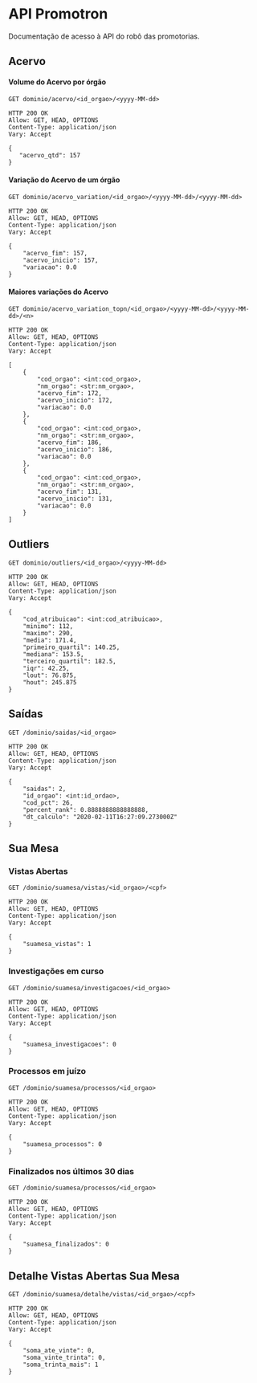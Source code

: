 # API Promotron

Documentação de acesso à API do robô das promotorias.

## Acervo

#### Volume do Acervo por órgão

```
GET dominio/acervo/<id_orgao>/<yyyy-MM-dd>
 ```

 ```
HTTP 200 OK
Allow: GET, HEAD, OPTIONS
Content-Type: application/json
Vary: Accept

{
    "acervo_qtd": 157
}
 ```

#### Variação do Acervo de um órgão


```
GET dominio/acervo_variation/<id_orgao>/<yyyy-MM-dd>/<yyyy-MM-dd>
```

```
HTTP 200 OK
Allow: GET, HEAD, OPTIONS
Content-Type: application/json
Vary: Accept

{
    "acervo_fim": 157,
    "acervo_inicio": 157,
    "variacao": 0.0
}
```

#### Maiores variações do Acervo

```
GET dominio/acervo_variation_topn/<id_orgao>/<yyyy-MM-dd>/<yyyy-MM-dd>/<n>
```

```
HTTP 200 OK
Allow: GET, HEAD, OPTIONS
Content-Type: application/json
Vary: Accept

[
    {
        "cod_orgao": <int:cod_orgao>,
        "nm_orgao": <str:nm_orgao>,
        "acervo_fim": 172,
        "acervo_inicio": 172,
        "variacao": 0.0
    },
    {
        "cod_orgao": <int:cod_orgao>,
        "nm_orgao": <str:nm_orgao>,
        "acervo_fim": 186,
        "acervo_inicio": 186,
        "variacao": 0.0
    },
    {
        "cod_orgao": <int:cod_orgao>,
        "nm_orgao": <str:nm_orgao>,
        "acervo_fim": 131,
        "acervo_inicio": 131,
        "variacao": 0.0
    }
]
```

## Outliers

```
GET dominio/outliers/<id_orgao>/<yyyy-MM-dd>
```

```
HTTP 200 OK
Allow: GET, HEAD, OPTIONS
Content-Type: application/json
Vary: Accept

{
    "cod_atribuicao": <int:cod_atribuicao>,
    "minimo": 112,
    "maximo": 290,
    "media": 171.4,
    "primeiro_quartil": 140.25,
    "mediana": 153.5,
    "terceiro_quartil": 182.5,
    "iqr": 42.25,
    "lout": 76.875,
    "hout": 245.875
}
```


## Saídas
```
GET /dominio/saidas/<id_orgao>
```


```
HTTP 200 OK
Allow: GET, HEAD, OPTIONS
Content-Type: application/json
Vary: Accept

{
    "saidas": 2,
    "id_orgao": <int:id_ordao>,
    "cod_pct": 26,
    "percent_rank": 0.8888888888888888,
    "dt_calculo": "2020-02-11T16:27:09.273000Z"
}
 ```

## Sua Mesa

### Vistas Abertas

```
GET /dominio/suamesa/vistas/<id_orgao>/<cpf>
```

```
HTTP 200 OK
Allow: GET, HEAD, OPTIONS
Content-Type: application/json
Vary: Accept

{
    "suamesa_vistas": 1
}
```

### Investigações em curso

```
GET /dominio/suamesa/investigacoes/<id_orgao>
```

```
HTTP 200 OK
Allow: GET, HEAD, OPTIONS
Content-Type: application/json
Vary: Accept

{
    "suamesa_investigacoes": 0
}
```

### Processos em juízo

```
GET /dominio/suamesa/processos/<id_orgao>
```

```
HTTP 200 OK
Allow: GET, HEAD, OPTIONS
Content-Type: application/json
Vary: Accept

{
    "suamesa_processos": 0
}
```

### Finalizados nos últimos 30 dias

```
GET /dominio/suamesa/processos/<id_orgao>
```

```
HTTP 200 OK
Allow: GET, HEAD, OPTIONS
Content-Type: application/json
Vary: Accept

{
    "suamesa_finalizados": 0
}
```


## Detalhe Vistas Abertas Sua Mesa

```
GET /dominio/suamesa/detalhe/vistas/<id_orgao>/<cpf>
```

```
HTTP 200 OK
Allow: GET, HEAD, OPTIONS
Content-Type: application/json
Vary: Accept

{
    "soma_ate_vinte": 0,
    "soma_vinte_trinta": 0,
    "soma_trinta_mais": 1
}
```

